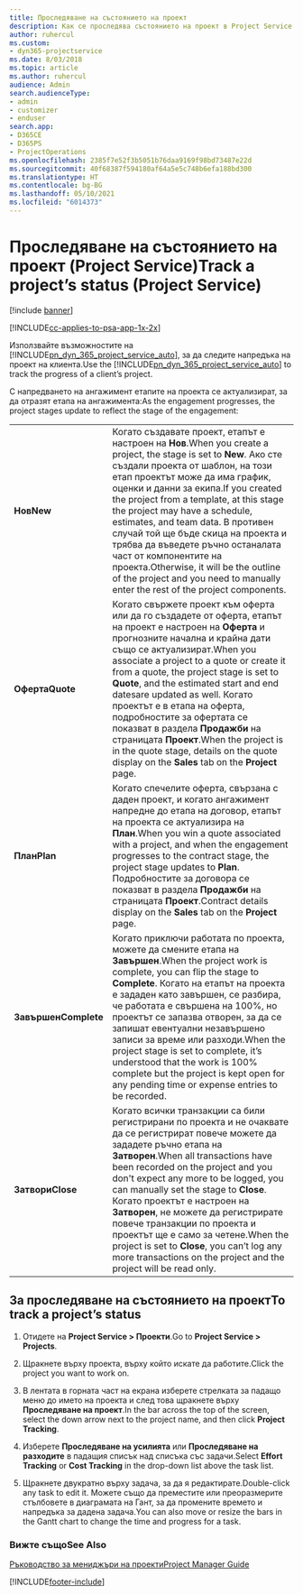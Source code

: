 ```yaml
---
title: Проследяване на състоянието на проект
description: Как се проследява състоянието на проект в Project Service
author: ruhercul
ms.custom:
- dyn365-projectservice
ms.date: 8/03/2018
ms.topic: article
ms.author: ruhercul
audience: Admin
search.audienceType:
- admin
- customizer
- enduser
search.app:
- D365CE
- D365PS
- ProjectOperations
ms.openlocfilehash: 2385f7e52f3b5051b76daa9169f98bd73487e22d
ms.sourcegitcommit: 40f68387f594180af64a5e5c748b6efa188bd300
ms.translationtype: HT
ms.contentlocale: bg-BG
ms.lasthandoff: 05/10/2021
ms.locfileid: "6014373"
---
```

# <a name="track-a-projects-status-project-service"></a><span data-ttu-id="cfbcd-103">Проследяване на състоянието на проект (Project Service)</span><span class="sxs-lookup"><span data-stu-id="cfbcd-103">Track a project’s status (Project Service)</span></span>

[!include [banner](../includes/psa-now-project-operations.md)]

[!INCLUDE[cc-applies-to-psa-app-1x-2x](../includes/cc-applies-to-psa-app-1x-2x.md)]

<span data-ttu-id="cfbcd-104">Използвайте възможностите на [!INCLUDE[pn_dyn_365_project_service_auto](../includes/pn-dyn-365-project-service-auto.md)], за да следите напредъка на проект на клиента.</span><span class="sxs-lookup"><span data-stu-id="cfbcd-104">Use the [!INCLUDE[pn_dyn_365_project_service_auto](../includes/pn-dyn-365-project-service-auto.md)] to track the progress of a client’s project.</span></span>  

<span data-ttu-id="cfbcd-105">С напредването на ангажимент етапите на проекта се актуализират, за да отразят етапа на ангажимента:</span><span class="sxs-lookup"><span data-stu-id="cfbcd-105">As the engagement progresses, the project stages update to reflect the stage of the engagement:</span></span>  


|              |                                                                                                                                                                                                                                                                                                  |
|--------------|--------------------------------------------------------------------------------------------------------------------------------------------------------------------------------------------------------------------------------------------------------------------------------------------------|
|   <span data-ttu-id="cfbcd-106">**Нов**</span><span class="sxs-lookup"><span data-stu-id="cfbcd-106">**New**</span></span>    | <span data-ttu-id="cfbcd-107">Когато създавате проект, етапът е настроен на **Нов**.</span><span class="sxs-lookup"><span data-stu-id="cfbcd-107">When you create a project, the stage is set to **New**.</span></span> <span data-ttu-id="cfbcd-108">Ако сте създали проекта от шаблон, на този етап проектът може да има график, оценки и данни за екипа.</span><span class="sxs-lookup"><span data-stu-id="cfbcd-108">If you created the project from a template, at this stage the project may have a schedule, estimates, and team data.</span></span> <span data-ttu-id="cfbcd-109">В противен случай той ще бъде скица на проекта и трябва да въведете ръчно останалата част от компонентите на проекта.</span><span class="sxs-lookup"><span data-stu-id="cfbcd-109">Otherwise, it will be the outline of the project and you need to manually enter the rest of the project components.</span></span> |
|  <span data-ttu-id="cfbcd-110">**Оферта**</span><span class="sxs-lookup"><span data-stu-id="cfbcd-110">**Quote**</span></span>   |      <span data-ttu-id="cfbcd-111">Когато свържете проект към оферта или да го създадете от оферта, етапът на проект е настроен на **Оферта** и прогнозните начална и крайна дати също се актуализират.</span><span class="sxs-lookup"><span data-stu-id="cfbcd-111">When you associate a project to a quote or create it from a quote, the project stage is set to **Quote**, and the estimated start and end datesare updated as well.</span></span> <span data-ttu-id="cfbcd-112">Когато проектът е в етапа на оферта, подробностите за офертата се показват в раздела **Продажби** на страницата **Проект**.</span><span class="sxs-lookup"><span data-stu-id="cfbcd-112">When the project is in the quote stage, details on the quote display on the **Sales** tab on the **Project** page.</span></span>      |
|   <span data-ttu-id="cfbcd-113">**План**</span><span class="sxs-lookup"><span data-stu-id="cfbcd-113">**Plan**</span></span>   |                                     <span data-ttu-id="cfbcd-114">Когато спечелите оферта, свързана с даден проект, и когато ангажимент напредне до етапа на договор, етапът на проекта се актуализира на **План**.</span><span class="sxs-lookup"><span data-stu-id="cfbcd-114">When you win a quote associated with a project, and when the engagement progresses to the contract stage, the project stage updates to **Plan**.</span></span> <span data-ttu-id="cfbcd-115">Подробностите за договора се показват в раздела **Продажби** на страницата **Проект**.</span><span class="sxs-lookup"><span data-stu-id="cfbcd-115">Contract details display on the **Sales** tab on the **Project** page.</span></span>                                      |
| <span data-ttu-id="cfbcd-116">**Завършен**</span><span class="sxs-lookup"><span data-stu-id="cfbcd-116">**Complete**</span></span> |                    <span data-ttu-id="cfbcd-117">Когато приключи работата по проекта, можете да смените етапа на **Завършен**.</span><span class="sxs-lookup"><span data-stu-id="cfbcd-117">When the project work is complete, you can flip the stage to **Complete**.</span></span> <span data-ttu-id="cfbcd-118">Когато на етапът на проекта е зададен като завършен, се разбира, че работата е свършена на 100%, но проектът се запазва отворен, за да се запишат евентуални незавършено записи за време или разходи.</span><span class="sxs-lookup"><span data-stu-id="cfbcd-118">When the project stage is set to complete, it’s understood that the work is 100% complete but the project is kept open for any pending time or expense entries to be recorded.</span></span>                     |
|  <span data-ttu-id="cfbcd-119">**Затвори**</span><span class="sxs-lookup"><span data-stu-id="cfbcd-119">**Close**</span></span>   |           <span data-ttu-id="cfbcd-120">Когато всички транзакции са били регистрирани по проекта и не очаквате да се регистрират повече можете да зададете ръчно етапа на **Затворен**.</span><span class="sxs-lookup"><span data-stu-id="cfbcd-120">When all transactions have been recorded on the project and you don't expect any more to be logged, you can manually set the stage to **Close**.</span></span> <span data-ttu-id="cfbcd-121">Когато проектът е настроен на **Затворен**, не можете да регистрирате повече транзакции по проекта и проектът ще е само за четене.</span><span class="sxs-lookup"><span data-stu-id="cfbcd-121">When the project is set to **Close**, you can’t log any more transactions on the project and the project will be read only.</span></span>           |

## <a name="to-track-a-projects-status"></a><span data-ttu-id="cfbcd-122">За проследяване на състоянието на проект</span><span class="sxs-lookup"><span data-stu-id="cfbcd-122">To track a project’s status</span></span>  

1.  <span data-ttu-id="cfbcd-123">Отидете на **Project Service > Проекти**.</span><span class="sxs-lookup"><span data-stu-id="cfbcd-123">Go to **Project Service > Projects**.</span></span>  

2.  <span data-ttu-id="cfbcd-124">Щракнете върху проекта, върху който искате да работите.</span><span class="sxs-lookup"><span data-stu-id="cfbcd-124">Click the project you want to work on.</span></span>  

3.  <span data-ttu-id="cfbcd-125">В лентата в горната част на екрана изберете стрелката за падащо меню до името на проекта и след това щракнете върху **Проследяване на проект**.</span><span class="sxs-lookup"><span data-stu-id="cfbcd-125">In the bar across the top of the screen, select the down arrow next to the project name, and then click **Project Tracking**.</span></span>  

4.  <span data-ttu-id="cfbcd-126">Изберете **Проследяване на усилията** или **Проследяване на разходите** в падащия списък над списъка със задачи.</span><span class="sxs-lookup"><span data-stu-id="cfbcd-126">Select **Effort Tracking** or **Cost Tracking** in the drop-down list above the task list.</span></span>  

5.  <span data-ttu-id="cfbcd-127">Щракнете двукратно върху задача, за да я редактирате.</span><span class="sxs-lookup"><span data-stu-id="cfbcd-127">Double-click any task to edit it.</span></span> <span data-ttu-id="cfbcd-128">Можете също да преместите или преоразмерите стълбовете в диаграмата на Гант, за да промените времето и напредъка за дадена задача.</span><span class="sxs-lookup"><span data-stu-id="cfbcd-128">You can also move or resize the bars in the Gantt chart to change the time and progress for a task.</span></span>  

### <a name="see-also"></a><span data-ttu-id="cfbcd-129">Вижте също</span><span class="sxs-lookup"><span data-stu-id="cfbcd-129">See Also</span></span>  
 [<span data-ttu-id="cfbcd-130">Ръководство за мениджъри на проекти</span><span class="sxs-lookup"><span data-stu-id="cfbcd-130">Project Manager Guide</span></span>](../psa/project-manager-guide.md)


[!INCLUDE[footer-include](../includes/footer-banner.md)]